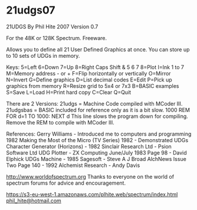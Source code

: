 # 21udgs07
21UDGS By Phil Hite 2007 Version 0.7

For the 48K or 128K Spectrum.  Freeware.

Allows you to define all 21 User Defined Graphics at once. 
You can store up to 10 sets of UDGs in memory.

Keys:
5=Left  6=Down  7=Up  8=Right
Caps Shift & 5 6 7 8=Plot
I=Ink 1 to 7
M=Memory address - or +
F=Flip horizontally or vertically
O=Mirror
N=Invert
G=Define graphics
D=List decimal codes
E=Edit
P=Pick up graphics from memory
R=Resize grid to 5x4 or 7x3
B=BASIC examples
S=Save
L=Load
H=Print hard copy
C=Clear
Q=Quit

There are 2 Versions:
21udgs = Machine Code compiled with MCoder III.
21udgsbas = BASIC included for reference only as it is a bit slow.
1000 REM FOR d=1 TO 1000: NEXT d 
This line slows the program down for compiling.
Remove the REM to compile with MCoder III.

References:
Gerry Williams - Introduced me to computers and programming 1982
Making the Most of the Micro (TV Series) 1982 - Demonstrated UDGs
Character Generator (Horizons) - 1982 Sinclair Research Ltd - Psion Software Ltd
UDG Plotter - ZX Computing June/July 1983 Page 98 - David Elphick 
UDGs Machine - 1985 Sagesoft - Steve A J Broad
AlchNews Issue Two Page 140 - 1992 Alchemist Research - Andy Davis

http://www.worldofspectrum.org
Thanks to everyone on the world of spectrum forums for advice and encouragement.

https://s3-eu-west-1.amazonaws.com/plhite.web/spectrum/index.html
phil_hite@hotmail.com
